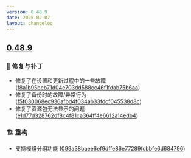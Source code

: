 ```yaml
---
version: 0.48.9
date: 2025-02-07
layout: changelog
---
```

## [0.48.9](#0.48.9)
### 🐛 修复与补丁

- 修复了在设置和更新过程中的一些故障 ([f8a1b95beb71d04e703dd588cc46f1fdab75b6aa](https://github.com/Voxelum/x-minecraft-launcher/commit/f8a1b95beb71d04e703dd588cc46f1fdab75b6aa))
- 修复了备份时的故障/异常行为 ([f5f030068ec936afbd4f034ab33fdcf045538d8c](https://github.com/Voxelum/x-minecraft-launcher/commit/f5f030068ec936afbd4f034ab33fdcf045538d8c))
- 修复了资源包无法显示的问题 ([e1d77d328762df8c4f81ca364ff4e6612a14edb4](https://github.com/Voxelum/x-minecraft-launcher/commit/e1d77d328762df8c4f81ca364ff4e6612a14edb4))
### 🏗️ 重构

- 支持模组分组功能 ([099a38baee6ef9dffe86e77289fcbbfe6d684796](https://github.com/Voxelum/x-minecraft-launcher/commit/099a38baee6ef9dffe86e77289fcbbfe6d684796))